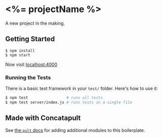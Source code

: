 # <%= projectName %>

A new project in the making.

## Getting Started

```
$ npm install
$ npm start
```

Now visit [localhost:4000](http://localhost:4000/)

### Running the Tests

There is a basic test framework in your `test/` folder. Here's how to use it:

```bash
$ npm test                 # runs all tests
$ npm test server/index.js # runs tests in a single file
```

## Made with Concatapult

See [the `pult` docs](https://github.com/Concatapult/pult#readme) for adding additional modules to this boilerplate.

